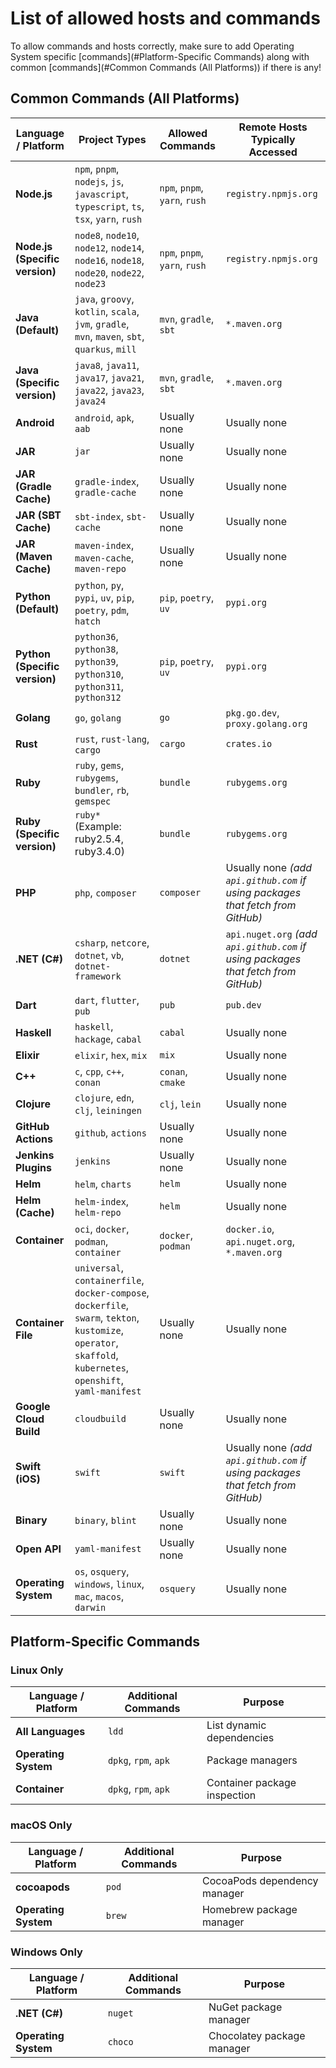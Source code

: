 # List of allowed hosts and commands

To allow commands and hosts correctly, make sure to add Operating System specific [commands](#Platform-Specific Commands) along with common [commands](#Common Commands (All Platforms)) if there is any!

## Common Commands (All Platforms)

| Language / Platform | Project Types | Allowed Commands | Remote Hosts Typically Accessed |
| ------------------------------------- | ------------------------------------------------------------------------------ | ---------------- | ----------------------------------------------- |
| **Node.js** | `npm`, `pnpm`, `nodejs`, `js`, `javascript`, `typescript`, `ts`, `tsx`, `yarn`, `rush` | `npm`, `pnpm`, `yarn`, `rush` | `registry.npmjs.org` |
| **Node.js (Specific version)** | `node8`, `node10`, `node12`, `node14`, `node16`, `node18`, `node20`, `node22`, `node23` | `npm`, `pnpm`, `yarn`, `rush` | `registry.npmjs.org` |
| **Java (Default)** | `java`, `groovy`, `kotlin`, `scala`, `jvm`, `gradle`, `mvn`, `maven`, `sbt`, `quarkus`, `mill` | `mvn`, `gradle`, `sbt` | `*.maven.org` |
| **Java (Specific version)** | `java8`, `java11`, `java17`, `java21`, `java22`, `java23`, `java24` | `mvn`, `gradle`, `sbt` | `*.maven.org` |
| **Android** | `android`, `apk`, `aab` | Usually none | Usually none |
| **JAR** | `jar` | Usually none | Usually none |
| **JAR (Gradle Cache)** | `gradle-index`, `gradle-cache` | Usually none | Usually none |
| **JAR (SBT Cache)** | `sbt-index`, `sbt-cache` | Usually none | Usually none |
| **JAR (Maven Cache)** | `maven-index`, `maven-cache`, `maven-repo` | Usually none | Usually none |
| **Python (Default)** | `python`, `py`, `pypi`, `uv`, `pip`, `poetry`, `pdm`, `hatch` | `pip`, `poetry`, `uv` | `pypi.org` |
| **Python (Specific version)** | `python36`, `python38`, `python39`, `python310`, `python311`, `python312` | `pip`, `poetry`, `uv` | `pypi.org` |
| **Golang** | `go`, `golang` | `go` | `pkg.go.dev`, `proxy.golang.org` |
| **Rust** | `rust`, `rust-lang`, `cargo` | `cargo` | `crates.io` |
| **Ruby** | `ruby`, `gems`, `rubygems`, `bundler`, `rb`, `gemspec` | `bundle` | `rubygems.org` |
| **Ruby (Specific version)** | `ruby*` (Example: ruby2.5.4, ruby3.4.0) | `bundle` | `rubygems.org` |
| **PHP** | `php`, `composer` | `composer` | Usually none *(add `api.github.com` if using packages that fetch from GitHub)* |
| **.NET (C#)** | `csharp`, `netcore`, `dotnet`, `vb`, `dotnet-framework` | `dotnet` | `api.nuget.org` *(add `api.github.com` if using packages that fetch from GitHub)* |
| **Dart** | `dart`, `flutter`, `pub` | `pub` | `pub.dev` |
| **Haskell** | `haskell`, `hackage`, `cabal` | `cabal` | Usually none |
| **Elixir** | `elixir`, `hex`, `mix` | `mix` | Usually none |
| **C++** | `c`, `cpp`, `c++`, `conan` | `conan`, `cmake` | Usually none |
| **Clojure** | `clojure`, `edn`, `clj`, `leiningen` | `clj`, `lein` | Usually none |
| **GitHub Actions** | `github`, `actions` | Usually none | Usually none |
| **Jenkins Plugins** | `jenkins` | Usually none | Usually none |
| **Helm** | `helm`, `charts` | `helm` | Usually none |
| **Helm (Cache)** | `helm-index`, `helm-repo` | `helm` | Usually none |
| **Container** | `oci`, `docker`, `podman`, `container` | `docker`, `podman` | `docker.io`, `api.nuget.org`, `*.maven.org` |
| **Container File** | `universal`, `containerfile`, `docker-compose`, `dockerfile`, `swarm`, `tekton`, `kustomize`, `operator`, `skaffold`, `kubernetes`, `openshift`, `yaml-manifest` | Usually none | Usually none |
| **Google Cloud Build** | `cloudbuild` | Usually none | Usually none |
| **Swift (iOS)** | `swift` | `swift` | Usually none *(add `api.github.com` if using packages that fetch from GitHub)* |
| **Binary** | `binary`, `blint` | Usually none | Usually none |
| **Open API** | `yaml-manifest` | Usually none | Usually none |
| **Operating System** | `os`, `osquery`, `windows`, `linux`, `mac`, `macos`, `darwin` | `osquery` | Usually none |

## Platform-Specific Commands

### Linux Only

| Language / Platform | Additional Commands | Purpose |
| ------------------------------------- | ------------------- | ------- |
| **All Languages** | `ldd` | List dynamic dependencies |
| **Operating System** | `dpkg`, `rpm`, `apk` | Package managers |
| **Container** | `dpkg`, `rpm`, `apk` | Container package inspection |

### macOS Only

| Language / Platform | Additional Commands | Purpose |
| ------------------------------------- | ------------------- | ------- |
| **cocoapods** | `pod` | CocoaPods dependency manager |
| **Operating System** | `brew` | Homebrew package manager |

### Windows Only

| Language / Platform | Additional Commands | Purpose |
| ------------------------------------- | ------------------- | ------- |
| **.NET (C#)** | `nuget` | NuGet package manager |
| **Operating System** | `choco` | Chocolatey package manager |